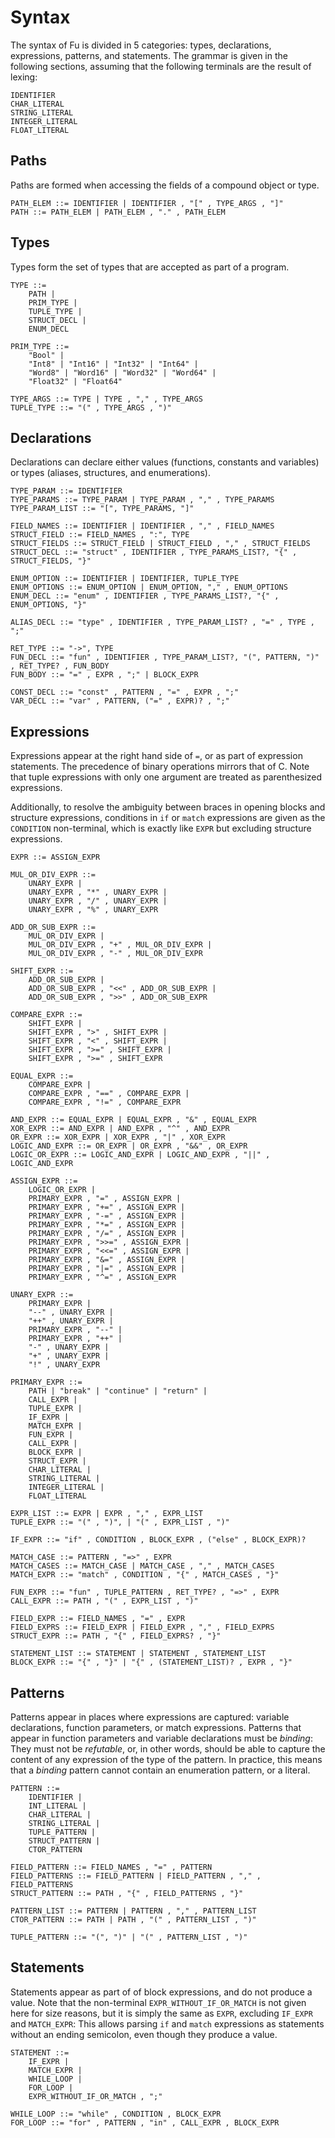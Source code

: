 # Syntax

The syntax of Fu is divided in 5 categories: types, declarations, expressions, patterns, and statements.
The grammar is given in the following sections, assuming that the following terminals are the result
of lexing:

```bnf
IDENTIFIER
CHAR_LITERAL
STRING_LITERAL
INTEGER_LITERAL
FLOAT_LITERAL
```

## Paths

Paths are formed when accessing the fields of a compound object or type.

```bnf
PATH_ELEM ::= IDENTIFIER | IDENTIFIER , "[" , TYPE_ARGS , "]"
PATH ::= PATH_ELEM | PATH_ELEM , "." , PATH_ELEM
```

## Types

Types form the set of types that are accepted as part of a program.

```bnf
TYPE ::=
    PATH |
    PRIM_TYPE |
    TUPLE_TYPE |
    STRUCT_DECL |
    ENUM_DECL

PRIM_TYPE ::=
    "Bool" |
    "Int8" | "Int16" | "Int32" | "Int64" |
    "Word8" | "Word16" | "Word32" | "Word64" |
    "Float32" | "Float64"

TYPE_ARGS ::= TYPE | TYPE , "," , TYPE_ARGS
TUPLE_TYPE ::= "(" , TYPE_ARGS , ")"
```

## Declarations

Declarations can declare either values (functions, constants and variables) or types (aliases, structures, and enumerations).

```bnf
TYPE_PARAM ::= IDENTIFIER
TYPE_PARAMS ::= TYPE_PARAM | TYPE_PARAM , "," , TYPE_PARAMS
TYPE_PARAM_LIST ::= "[", TYPE_PARAMS, "]"

FIELD_NAMES ::= IDENTIFIER | IDENTIFIER , "," , FIELD_NAMES
STRUCT_FIELD ::= FIELD_NAMES , ":", TYPE
STRUCT_FIELDS ::= STRUCT_FIELD | STRUCT_FIELD , "," , STRUCT_FIELDS
STRUCT_DECL ::= "struct" , IDENTIFIER , TYPE_PARAMS_LIST?, "{" , STRUCT_FIELDS, "}"

ENUM_OPTION ::= IDENTIFIER | IDENTIFIER, TUPLE_TYPE
ENUM_OPTIONS ::= ENUM_OPTION | ENUM_OPTION, "," , ENUM_OPTIONS
ENUM_DECL ::= "enum" , IDENTIFIER , TYPE_PARAMS_LIST?, "{" , ENUM_OPTIONS, "}"

ALIAS_DECL ::= "type" , IDENTIFIER , TYPE_PARAM_LIST? , "=" , TYPE , ";"

RET_TYPE ::= "->", TYPE
FUN_DECL ::= "fun" , IDENTIFIER , TYPE_PARAM_LIST?, "(", PATTERN, ")" , RET_TYPE? , FUN_BODY
FUN_BODY ::= "=" , EXPR , ";" | BLOCK_EXPR

CONST_DECL ::= "const" , PATTERN , "=" , EXPR , ";"
VAR_DECL ::= "var" , PATTERN, ("=" , EXPR)? , ";"
```

## Expressions

Expressions appear at the right hand side of `=`, or as part of expression statements.
The precedence of binary operations mirrors that of C.
Note that tuple expressions with only one argument are treated as parenthesized expressions.

Additionally, to resolve the ambiguity between braces in opening blocks and structure expressions,
conditions in `if` or `match` expressions are given as the `CONDITION` non-terminal, which is exactly
like `EXPR` but excluding structure expressions.

```bnf
EXPR ::= ASSIGN_EXPR

MUL_OR_DIV_EXPR ::=
    UNARY_EXPR |
    UNARY_EXPR , "*" , UNARY_EXPR |
    UNARY_EXPR , "/" , UNARY_EXPR |
    UNARY_EXPR , "%" , UNARY_EXPR

ADD_OR_SUB_EXPR ::=
    MUL_OR_DIV_EXPR |
    MUL_OR_DIV_EXPR , "+" , MUL_OR_DIV_EXPR |
    MUL_OR_DIV_EXPR , "-" , MUL_OR_DIV_EXPR

SHIFT_EXPR ::=
    ADD_OR_SUB_EXPR |
    ADD_OR_SUB_EXPR , "<<" , ADD_OR_SUB_EXPR |
    ADD_OR_SUB_EXPR , ">>" , ADD_OR_SUB_EXPR

COMPARE_EXPR ::=
    SHIFT_EXPR |
    SHIFT_EXPR , ">" , SHIFT_EXPR |
    SHIFT_EXPR , "<" , SHIFT_EXPR |
    SHIFT_EXPR , ">=" , SHIFT_EXPR |
    SHIFT_EXPR , ">=" , SHIFT_EXPR

EQUAL_EXPR ::=
    COMPARE_EXPR |
    COMPARE_EXPR , "==" , COMPARE_EXPR |
    COMPARE_EXPR , "!=" , COMPARE_EXPR

AND_EXPR ::= EQUAL_EXPR | EQUAL_EXPR , "&" , EQUAL_EXPR
XOR_EXPR ::= AND_EXPR | AND_EXPR , "^" , AND_EXPR
OR_EXPR ::= XOR_EXPR | XOR_EXPR , "|" , XOR_EXPR
LOGIC_AND_EXPR ::= OR_EXPR | OR_EXPR , "&&" , OR_EXPR
LOGIC_OR_EXPR ::= LOGIC_AND_EXPR | LOGIC_AND_EXPR , "||" , LOGIC_AND_EXPR

ASSIGN_EXPR ::=
    LOGIC_OR_EXPR |
    PRIMARY_EXPR , "=" , ASSIGN_EXPR |
    PRIMARY_EXPR , "+=" , ASSIGN_EXPR |
    PRIMARY_EXPR , "-=" , ASSIGN_EXPR |
    PRIMARY_EXPR , "*=" , ASSIGN_EXPR |
    PRIMARY_EXPR , "/=" , ASSIGN_EXPR |
    PRIMARY_EXPR , ">>=" , ASSIGN_EXPR |
    PRIMARY_EXPR , "<<=" , ASSIGN_EXPR |
    PRIMARY_EXPR , "&=" , ASSIGN_EXPR |
    PRIMARY_EXPR , "|=" , ASSIGN_EXPR |
    PRIMARY_EXPR , "^=" , ASSIGN_EXPR

UNARY_EXPR ::=
    PRIMARY_EXPR |
    "--" , UNARY_EXPR |
    "++" , UNARY_EXPR |
    PRIMARY_EXPR , "--" |
    PRIMARY_EXPR , "++" |
    "-" , UNARY_EXPR |
    "+" , UNARY_EXPR |
    "!" , UNARY_EXPR

PRIMARY_EXPR ::=
    PATH | "break" | "continue" | "return" |
    CALL_EXPR |
    TUPLE_EXPR |
    IF_EXPR |
    MATCH_EXPR |
    FUN_EXPR |
    CALL_EXPR |
    BLOCK_EXPR |
    STRUCT_EXPR |
    CHAR_LITERAL |
    STRING_LITERAL |
    INTEGER_LITERAL |
    FLOAT_LITERAL

EXPR_LIST ::= EXPR | EXPR , "," , EXPR_LIST
TUPLE_EXPR ::= "(" , ")", | "(" , EXPR_LIST , ")"

IF_EXPR ::= "if" , CONDITION , BLOCK_EXPR , ("else" , BLOCK_EXPR)?

MATCH_CASE ::= PATTERN , "=>" , EXPR
MATCH_CASES ::= MATCH_CASE | MATCH_CASE , "," , MATCH_CASES
MATCH_EXPR ::= "match" , CONDITION , "{" , MATCH_CASES , "}"

FUN_EXPR ::= "fun" , TUPLE_PATTERN , RET_TYPE? , "=>" , EXPR
CALL_EXPR ::= PATH , "(" , EXPR_LIST , ")"

FIELD_EXPR ::= FIELD_NAMES , "=" , EXPR
FIELD_EXPRS ::= FIELD_EXPR | FIELD_EXPR , "," , FIELD_EXPRS
STRUCT_EXPR ::= PATH , "{" , FIELD_EXPRS? , "}"

STATEMENT_LIST ::= STATEMENT | STATEMENT , STATEMENT_LIST
BLOCK_EXPR ::= "{" , "}" | "{" , (STATEMENT_LIST)? , EXPR , "}"
```

## Patterns

Patterns appear in places where expressions are captured: variable declarations, function parameters,
or match expressions. Patterns that appear in function parameters and variable declarations must be
_binding_: They must not be _refutable_, or, in other words, should be able to capture the content of
any expression of the type of the pattern. In practice, this means that a _binding_ pattern cannot
contain an enumeration pattern, or a literal.

```bnf
PATTERN ::=
    IDENTIFIER |
    INT_LITERAL |
    CHAR_LITERAL |
    STRING_LITERAL |
    TUPLE_PATTERN |
    STRUCT_PATTERN |
    CTOR_PATTERN

FIELD_PATTERN ::= FIELD_NAMES , "=" , PATTERN
FIELD_PATTERNS ::= FIELD_PATTERN | FIELD_PATTERN , "," , FIELD_PATTERNS
STRUCT_PATTERN ::= PATH , "{" , FIELD_PATTERNS , "}"

PATTERN_LIST ::= PATTERN | PATTERN , "," , PATTERN_LIST
CTOR_PATTERN ::= PATH | PATH , "(" , PATTERN_LIST , ")"

TUPLE_PATTERN ::= "(", ")" | "(" , PATTERN_LIST , ")"
```

## Statements

Statements appear as part of of block expressions, and do not produce a value.
Note that the non-terminal `EXPR_WITHOUT_IF_OR_MATCH` is not given here for size reasons, but it is
simply the same as `EXPR`, excluding `IF_EXPR` and `MATCH_EXPR`: This allows parsing `if` and `match`
expressions as statements without an ending semicolon, even though they produce a value.

```bnf
STATEMENT ::=
    IF_EXPR |
    MATCH_EXPR |
    WHILE_LOOP |
    FOR_LOOP |
    EXPR_WITHOUT_IF_OR_MATCH , ";"

WHILE_LOOP ::= "while" , CONDITION , BLOCK_EXPR
FOR_LOOP ::= "for" , PATTERN , "in" , CALL_EXPR , BLOCK_EXPR
```
